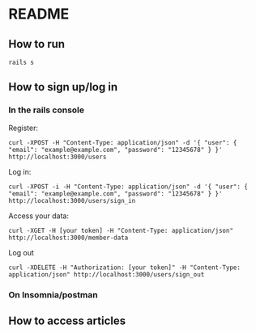 # README

## How to run

```
rails s
```

## How to sign up/log in

### In the rails console

Register:
```
curl -XPOST -H "Content-Type: application/json" -d '{ "user": { "email": "example@example.com", "password": "12345678" } }' http://localhost:3000/users
```

Log in:
```
curl -XPOST -i -H "Content-Type: application/json" -d '{ "user": { "email": "example@example.com", "password": "12345678" } }' http://localhost:3000/users/sign_in
```
Access your data:
```
curl -XGET -H [your token] -H "Content-Type: application/json" http://localhost:3000/member-data
```

Log out 
```
curl -XDELETE -H "Authorization: [your token]" -H "Content-Type: application/json" http://localhost:3000/users/sign_out
```


### On Insomnia/postman


## How to access articles

